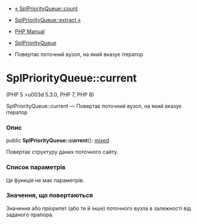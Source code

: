 - [« SplPriorityQueue::count](splpriorityqueue.count.md)
- [SplPriorityQueue::extract »](splpriorityqueue.extract.md)

- [PHP Manual](index.md)
- [SplPriorityQueue](class.splpriorityqueue.md)
- Повертає поточний вузол, на який вказує ітератор

# SplPriorityQueue::current

(PHP 5 \>u003d 5.3.0, PHP 7, PHP 8)

SplPriorityQueue::current — Повертає поточний вузол, на який
вказує ітератор

### Опис

public **SplPriorityQueue::current**():
[mixed](language.types.declarations.md#language.types.declarations.mixed)

Повертає структуру даних поточного сайту.

### Список параметрів

Ця функція не має параметрів.

### Значення, що повертаються

Значення або пріоритет (або те й інше) поточного вузла в залежності
від заданого прапора.
